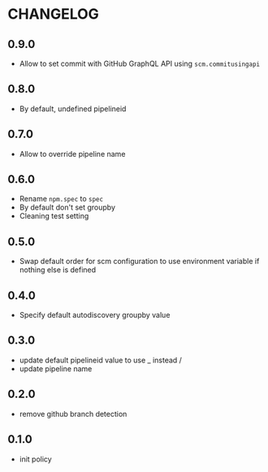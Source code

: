 # CHANGELOG

## 0.9.0

* Allow to set commit with GitHub GraphQL API using `scm.commitusingapi`

## 0.8.0

* By default, undefined pipelineid

## 0.7.0

* Allow to override pipeline name

## 0.6.0

* Rename `npm.spec` to `spec`
* By default don't set groupby
* Cleaning test setting

## 0.5.0

* Swap default order for scm configuration to use environment variable if nothing else is defined

## 0.4.0

* Specify default autodiscovery groupby value

## 0.3.0

* update default pipelineid value to use _ instead /
* update pipeline name

## 0.2.0

* remove github branch detection

## 0.1.0

* init policy

